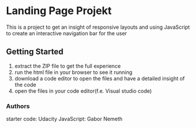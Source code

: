 # Landing Page Projekt
This is a project to get an insight of responsive layouts and using JavaScript to create an interactive navigation bar for the user

## Getting Started
1. extract the ZIP file to get the full experience
2. run the html file in your browser to see it running
3. download a code editor to open the files and have a detailed insight of the code
4. open the files in your code editor(f.e. Visual studio code)

### Authors
starter code: Udacity
JavaScript: Gabor Nemeth
